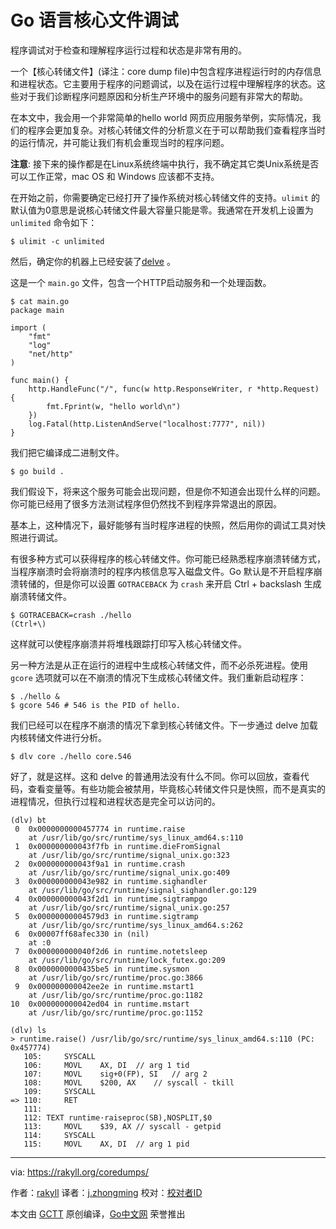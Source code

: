 # Go 语言核心文件调试

程序调试对于检查和理解程序运行过程和状态是非常有用的。

一个【核心转储文件】(译注：core dump file)中包含程序进程运行时的内存信息和进程状态。它主要用于程序的问题调试，以及在运行过程中理解程序的状态。这些对于我们诊断程序问题原因和分析生产环境中的服务问题有非常大的帮助。

在本文中，我会用一个非常简单的hello world 网页应用服务举例，实际情况，我们的程序会更加复杂。对核心转储文件的分析意义在于可以帮助我们查看程序当时的运行情况，并可能让我们有机会重现当时的程序问题。

**注意**: 接下来的操作都是在Linux系统终端中执行，我不确定其它类Unix系统是否可以工作正常，mac OS 和 Windows 应该都不支持。

在开始之前，你需要确定已经打开了操作系统对核心转储文件的支持。`ulimit` 的默认值为0意思是说核心转储文件最大容量只能是零。我通常在开发机上设置为 `unlimited` 命令如下：

    $ ulimit -c unlimited

然后，确定你的机器上已经安装了[delve](https://github.com/derekparker/delve) 。

这是一个 `main.go` 文件，包含一个HTTP启动服务和一个处理函数。

    $ cat main.go
    package main

    import (
    	"fmt"
    	"log"
    	"net/http"
    )

    func main() {
    	http.HandleFunc("/", func(w http.ResponseWriter, r *http.Request) {
    		fmt.Fprint(w, "hello world\n")
    	})
    	log.Fatal(http.ListenAndServe("localhost:7777", nil))
    }

我们把它编译成二进制文件。

    $ go build .

我们假设下，将来这个服务可能会出现问题，但是你不知道会出现什么样的问题。你可能已经用了很多方法测试程序但仍然找不到程序异常退出的原因。

基本上，这种情况下，最好能够有当时程序进程的快照，然后用你的调试工具对快照进行调试。

有很多种方式可以获得程序的核心转储文件。你可能已经熟悉程序崩溃转储方式，当程序崩溃时会将崩溃时的程序内核信息写入磁盘文件。Go 默认是不开启程序崩溃转储的，但是你可以设置 `GOTRACEBACK` 为 `crash` 来开启 Ctrl + backslash 生成崩溃转储文件。

    $ GOTRACEBACK=crash ./hello
    (Ctrl+\)

这样就可以使程序崩溃并将堆栈跟踪打印写入核心转储文件。

另一种方法是从正在运行的进程中生成核心转储文件，而不必杀死进程。使用 `gcore` 选项就可以在不崩溃的情况下生成核心转储文件。我们重新启动程序：

    $ ./hello &
    $ gcore 546 # 546 is the PID of hello.

我们已经可以在程序不崩溃的情况下拿到核心转储文件。下一步通过 delve 加载内核转储文件进行分析。

    $ dlv core ./hello core.546

好了，就是这样。这和 delve 的普通用法没有什么不同。你可以回放，查看代码，查看变量等。有些功能会被禁用，毕竟核心转储文件只是快照，而不是真实的进程情况，但执行过程和进程状态是完全可以访问的。

    (dlv) bt
     0  0x0000000000457774 in runtime.raise
        at /usr/lib/go/src/runtime/sys_linux_amd64.s:110
     1  0x000000000043f7fb in runtime.dieFromSignal
        at /usr/lib/go/src/runtime/signal_unix.go:323
     2  0x000000000043f9a1 in runtime.crash
        at /usr/lib/go/src/runtime/signal_unix.go:409
     3  0x000000000043e982 in runtime.sighandler
        at /usr/lib/go/src/runtime/signal_sighandler.go:129
     4  0x000000000043f2d1 in runtime.sigtrampgo
        at /usr/lib/go/src/runtime/signal_unix.go:257
     5  0x00000000004579d3 in runtime.sigtramp
        at /usr/lib/go/src/runtime/sys_linux_amd64.s:262
     6  0x00007ff68afec330 in (nil)
        at :0
     7  0x000000000040f2d6 in runtime.notetsleep
        at /usr/lib/go/src/runtime/lock_futex.go:209
     8  0x0000000000435be5 in runtime.sysmon
        at /usr/lib/go/src/runtime/proc.go:3866
     9  0x000000000042ee2e in runtime.mstart1
        at /usr/lib/go/src/runtime/proc.go:1182
    10  0x000000000042ed04 in runtime.mstart
        at /usr/lib/go/src/runtime/proc.go:1152

    (dlv) ls
    > runtime.raise() /usr/lib/go/src/runtime/sys_linux_amd64.s:110 (PC: 0x457774)
       105:		SYSCALL
       106:		MOVL	AX, DI	// arg 1 tid
       107:		MOVL	sig+0(FP), SI	// arg 2
       108:		MOVL	$200, AX	// syscall - tkill
       109:		SYSCALL
    => 110:		RET
       111:
       112:	TEXT runtime·raiseproc(SB),NOSPLIT,$0
       113:		MOVL	$39, AX	// syscall - getpid
       114:		SYSCALL
       115:		MOVL	AX, DI	// arg 1 pid

----------------

via: https://rakyll.org/coredumps/

作者：[rakyll](https://rakyll.org/about/)
译者：[j.zhongming](https://github.com/jzhongming)
校对：[校对者ID](https://github.com/校对者ID)

本文由 [GCTT](https://github.com/studygolang/GCTT) 原创编译，[Go中文网](https://studygolang.com/) 荣誉推出
